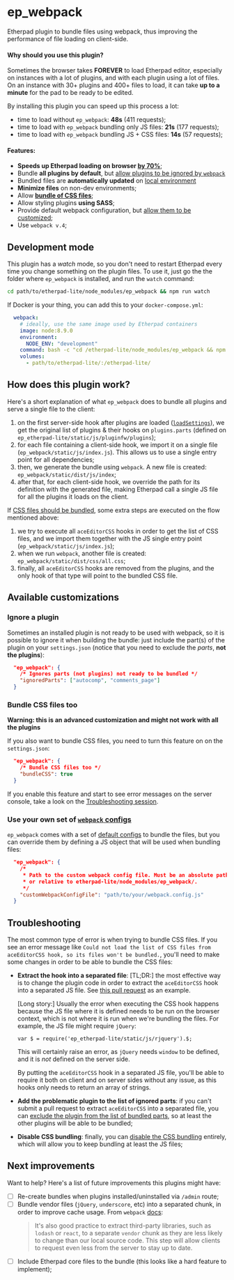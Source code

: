 # ep_webpack
Etherpad plugin to bundle files using webpack, thus improving the performance of file loading on client-side.

#### Why should you use this plugin?

Sometimes the browser takes **FOREVER** to load Etherpad editor, especially on instances with a lot of plugins, and with each plugin using a lot of files. On an instance with 30+ plugins and 400+ files to load, it can take **up to a minute** for the pad to be ready to be edited.

By installing this plugin you can speed up this process a lot:

* time to load without `ep_webpack`: **48s** (411 requests);
* time to load with `ep_webpack` bundling only JS files: **21s** (177 requests);
* time to load with `ep_webpack` bundling JS + CSS files: **14s** (57 requests);

#### Features:

* **Speeds up Etherpad loading on browser [by 70%](#why-should-you-use-this-plugin)**;
* Bundle **all plugins by default**, but [allow plugins to be ignored by `webpack`](#ignore-a-plugin)
* Bundled files are **automatically updated** on [local environment](#development-mode)
* **Minimize files** on non-dev environments;
* Allow **[bundle of CSS files](#bundle-css-files-too)**;
* Allow styling plugins **using SASS**;
* Provide default webpack configuration, but [allow them to be customized](#use-your-own-set-of-webpack-configs);
* Use `webpack v.4`;

## Development mode

This plugin has a _watch_ mode, so you don't need to restart Etherpad every time you change something on the plugin files. To use it, just go the the folder where `ep_webpack` is installed, and run the `watch` command:

```bash
cd path/to/etherpad-lite/node_modules/ep_webpack && npm run watch
```

If Docker is your thing, you can add this to your `docker-compose.yml`:

```yml
  webpack:
    # ideally, use the same image used by Etherpad containers
    image: node:8.9.0
    environment:
      NODE_ENV: "development"
    command: bash -c "cd /etherpad-lite/node_modules/ep_webpack && npm run watch"
    volumes:
      - path/to/etherpad-lite/:/etherpad-lite/
```

## How does this plugin work?

Here's a short explanation of what `ep_webpack` does to bundle all plugins and serve a single file to the client:

1. on the first server-side hook after plugins are loaded ([`loadSettings`](http://etherpad.org/doc/v1.7.0/#index_loadsettings)), we get the original list of plugins & their hooks on `plugins.parts` (defined on `ep_etherpad-lite/static/js/pluginfw/plugins`);
1. for each file containing a client-side hook, we import it on a single file (`ep_webpack/static/js/index.js`). This allows us to use a single entry point for all dependencies;
1. then, we generate the bundle using `webpack`. A new file is created: `ep_webpack/static/dist/js/index`;
1. after that, for each client-side hook, we override the path for its definition with the generated file, making Etherpad call a single JS file for all the plugins it loads on the client.

If [CSS files should be bundled](#bundle-css-files-too), some extra steps are executed on the flow mentioned above:

1. we try to execute all `aceEditorCSS` hooks in order to get the list of CSS files, and we import them together with the JS single entry point (`ep_webpack/static/js/index.js`);
1. when we run `webpack`, another file is created: `ep_webpack/static/dist/css/all.css`;
1. finally, all `aceEditorCSS` hooks are removed from the plugins, and the only hook of that type will point to the bundled CSS file.

## Available customizations

### Ignore a plugin

Sometimes an installed plugin is not ready to be used with webpack, so it is possible to ignore it when building the bundle: just include the part(s) of the plugin on your `settings.json` (notice that you need to exclude the _parts_, **not the plugins**):

```json
  "ep_webpack": {
    /* Ignores parts (not plugins) not ready to be bundled */
    "ignoredParts": ["autocomp", "comments_page"]
  }
```

### Bundle CSS files too

**Warning: this is an advanced customization and might not work with all the plugins**

If you also want to bundle CSS files, you need to turn this feature on on the `settings.json`:

```json
  "ep_webpack": {
    /* Bundle CSS files too */
    "bundleCSS": true
  }
```

If you enable this feature and start to see error messages on the server console, take a look on the [Troubleshooting session](#troubleshooting).

### Use your own set of [`webpack` configs](https://webpack.js.org/configuration/)

`ep_webpack` comes with a set of [default configs](webpack.config.js) to bundle the files, but you can override them by defining a JS object that will be used when bundling files:

```json
  "ep_webpack": {
    /*
     * Path to the custom webpack config file. Must be an absolute path,
     * or relative to etherpad-lite/node_modules/ep_webpack/.
     */
    "customWebpackConfigFile": "path/to/your/webpack.config.js"
  }
```

## Troubleshooting

The most common type of error is when trying to bundle CSS files. If you see an error message like `Could not load the list of CSS files from aceEditorCSS hook, so its files won't be bundled.`, you'll need to make some changes in order to be able to bundle the CSS files:

- **Extract the hook into a separated file**: [TL;DR:] the most effective way is to change the plugin code in order to extract the `aceEditorCSS` hook into a separated JS file. See [this pull request](https://github.com/jdittrich/ep_autocomp/pull/40) as an example.

  [Long story:] Usually the error when executing the CSS hook happens because the JS file where it is defined needs to be run on the browser context, which is not where it is run when we're bundling the files. For example, the JS file might require `jQuery`:

  ```
  var $ = require('ep_etherpad-lite/static/js/rjquery').$;
  ```

  This will certainly raise an error, as `jQuery` needs `window` to be defined, and it is *not* defined on the server side.

  By putting the `aceEditorCSS` hook in a separated JS file, you'll be able to require it both on client and on server sides without any issue, as this hooks only needs to return an array of strings.

- **Add the problematic plugin to the list of ignored parts**: if you can't submit a pull request to extract `aceEditorCSS` into a separated file, you can [exclude the plugin from the list of bundled parts](#ignore-a-plugin), so at least the other plugins will be able to be bundled;

- **Disable CSS bundling**: finally, you can [disable the CSS bundling](#bundle-css-files-too) entirely, which will allow you to keep bundling at least the JS files;

## Next improvements

Want to help? Here's a list of future improvements this plugins might have:

* [ ] Re-create bundles when plugins installed/uninstalled via `/admin` route;
* [ ] Bundle vendor files (`jQuery`, `underscore`, etc) into a separated chunk, in order to improve cache usage. From `webpack` [docs](https://webpack.js.org/guides/caching/#extracting-boilerplate):
  > It's also good practice to extract third-party libraries, such as `lodash` or `react`, to a separate `vendor` chunk as they are less likely to change than our local source code. This step will allow clients to request even less from the server to stay up to date.
* [ ] Include Etherpad core files to the bundle (this looks like a hard feature to implement);
